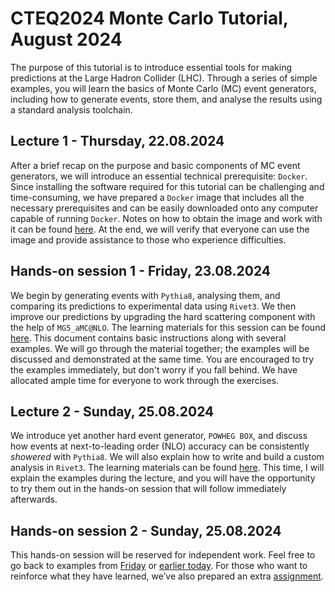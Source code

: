 # CTEQ2024 Monte Carlo Tutorial, August 2024

The purpose of this tutorial is to introduce essential tools for making predictions at the Large Hadron Collider (LHC). Through a series of simple examples, you will learn the basics of Monte Carlo (MC) event generators, including how to generate events, store them, and analyse the results using a standard analysis toolchain. 

## Lecture 1 - Thursday, 22.08.2024

After a brief recap on the purpose and basic components of MC event generators, we will introduce an essential technical prerequisite: `Docker`. Since installing the software required for this tutorial can be challenging and time-consuming, we have prepared a `Docker` image that includes all the necessary prerequisites and can be easily downloaded onto any computer capable of running `Docker`. Notes on how to obtain the image and work with it can be found [here](docker_notes.md). At the end, we will verify that everyone can use the image and provide assistance to those who experience difficulties.

## Hands-on session 1 - Friday, 23.08.2024

We begin by generating events with `Pythia8`, analysing them, and comparing its predictions to experimental data using `Rivet3`. We then improve our predictions by upgrading the hard scattering component with the help of `MG5_aMC@NLO`. The learning materials for this session can be found [here](session1_examples.md). This document contains basic instructions along with several examples. We will go through the material together; the examples will be discussed and demonstrated at the same time. You are encouraged to try the examples immediately, but don't worry if you fall behind. We have allocated ample time for everyone to work through the exercises.

## Lecture 2 - Sunday, 25.08.2024

We introduce yet another hard event generator, `POWHEG BOX`, and discuss how events at next-to-leading order (NLO) accuracy can be consistently _showered_ with `Pythia8`. We will also explain how to write and build a custom analysis in `Rivet3`. The learning materials can be found [here](session2_examples.md). This time, I will explain the examples during the lecture, and you will have the opportunity to try them out in the hands-on session that will follow immediately afterwards.

## Hands-on session 2 - Sunday, 25.08.2024

This hands-on session will be reserved for independent work. Feel free to go back to examples from [Friday](session1_examples.md) or [earlier today](session2_examples.md). For those who want to reinforce what they have learned, we’ve also prepared an extra [assignment](assignment.md).
